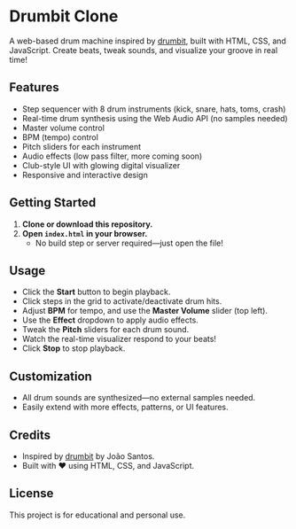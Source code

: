 # Drumbit Clone

A web-based drum machine inspired by [drumbit](https://drumbit.app/), built with HTML, CSS, and JavaScript. Create beats, tweak sounds, and visualize your groove in real time!

## Features
- Step sequencer with 8 drum instruments (kick, snare, hats, toms, crash)
- Real-time drum synthesis using the Web Audio API (no samples needed)
- Master volume control
- BPM (tempo) control
- Pitch sliders for each instrument
- Audio effects (low pass filter, more coming soon)
- Club-style UI with glowing digital visualizer
- Responsive and interactive design

## Getting Started

1. **Clone or download this repository.**
2. **Open `index.html` in your browser.**
   - No build step or server required—just open the file!

## Usage
- Click the **Start** button to begin playback.
- Click steps in the grid to activate/deactivate drum hits.
- Adjust **BPM** for tempo, and use the **Master Volume** slider (top left).
- Use the **Effect** dropdown to apply audio effects.
- Tweak the **Pitch** sliders for each drum sound.
- Watch the real-time visualizer respond to your beats!
- Click **Stop** to stop playback.

## Customization
- All drum sounds are synthesized—no external samples needed.
- Easily extend with more effects, patterns, or UI features.

## Credits
- Inspired by [drumbit](https://drumbit.app/) by João Santos.
- Built with ❤️ using HTML, CSS, and JavaScript.

## License
This project is for educational and personal use.
